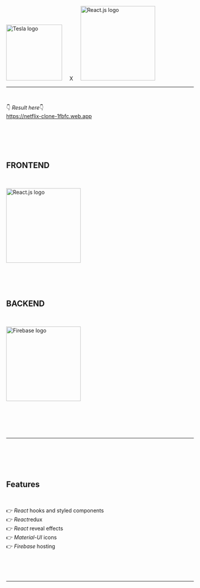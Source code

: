 <img src="https://external-content.duckduckgo.com/iu/?u=http%3A%2F%2Fwww.carlogos.org%2Flogo%2FTesla-logo-2003-2500x2500.png&f=1&nofb=1" width="150" alt="Tesla logo"><em></em><span style='margin: 20px;'>X</span><img src="https://external-content.duckduckgo.com/iu/?u=https%3A%2F%2Flogos-download.com%2Fwp-content%2Fuploads%2F2016%2F09%2FReact_logo_wordmark.png&f=1&nofb=1" width="200" alt="React.js logo">

<hr class="line"></br>

👇 <em>Result here</em>👇 </br>
https://netflix-clone-1fbfc.web.app

</br></br></br></br>

<h2>FRONTEND</h2></br>

<img src="https://external-content.duckduckgo.com/iu/?u=https%3A%2F%2Flogos-download.com%2Fwp-content%2Fuploads%2F2016%2F09%2FReact_logo_wordmark.png&f=1&nofb=1" width="200" alt="React.js logo"></br></br></br></br></br>

<h2>BACKEND</h2></br>

<img src="https://external-content.duckduckgo.com/iu/?u=https%3A%2F%2Fappdevcon.nl%2Fwp-content%2Fuploads%2F2019%2F02%2Flogo_lockup_firebase_horizontal.png&f=1&nofb=1" width="200" alt="Firebase logo"></br></br></br></br></br></br>

<hr class="line"></br></br></br></br>

<h2>Features</h2></br>

👉 <em>React</em> hooks and styled components</br>
👉 <em>React</em>redux</br>
👉 <em>React</em> reveal effects</br>
👉 <em>Material-UI</em> icons</br>
👉 <em>Firebase</em> hosting

</br></br></br>

<hr class="line"></br></br></br>
